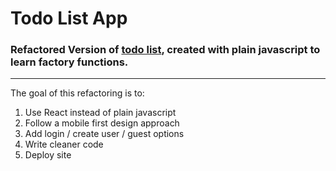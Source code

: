 # Todo List App

### Refactored Version of [todo list](https://github.com/htder/Todo-list), created with plain javascript to learn factory functions. 

---
The goal of this refactoring is to:
1. Use React instead of plain javascript
2. Follow a mobile first design approach
3. Add login / create user / guest options
4. Write cleaner code
5. Deploy site

